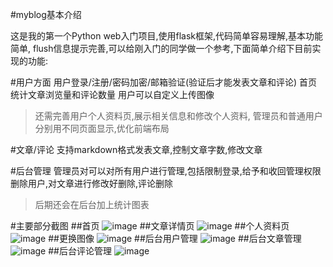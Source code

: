 #myblog基本介绍

这是我的第一个Python web入门项目,使用flask框架,代码简单容易理解,基本功能简单,
flush信息提示完善,可以给刚入门的同学做一个参考,下面简单介绍下目前实现的功能:

#用户方面
用户登录/注册/密码加密/邮箱验证(验证后才能发表文章和评论)
首页统计文章浏览量和评论数量
用户可以自定义上传图像
> 还需完善用户个人资料页,展示相关信息和修改个人资料,
管理员和普通用户分别用不同页面显示,优化前端布局

#文章/评论
支持markdown格式发表文章,控制文章字数,修改文章

#后台管理
管理员对可以对所有用户进行管理,包括限制登录,给予和收回管理权限
删除用户,对文章进行修改好删除,评论删除
>后期还会在后台加上统计图表

#主要部分截图
##首页
![image](https://github.com/qyzxg/myblog/blob/master/screenshot/2017-02-17_080528.png)
##文章详情页
![image](https://github.com/qyzxg/myblog/blob/master/screenshot/22017-02-17_080622.png)
##个人资料页
![image](https://github.com/qyzxg/myblog/blob/master/screenshot/2017-02-17_080634.png)
##更换图像
![image](https://github.com/qyzxg/myblog/blob/master/screenshot/2017-02-17_080642.png)
##后台用户管理
![image](https://github.com/qyzxg/myblog/blob/master/screenshot/2017-02-17_080659.png)
##后台文章管理
![image](https://github.com/qyzxg/myblog/blob/master/screenshot/2017-02-17_080708.png)
##后台评论管理
![image](https://github.com/qyzxg/myblog/blob/master/screenshot/2017-02-17_080715.png)